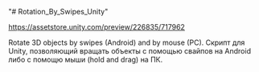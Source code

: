 "# Rotation_By_Swipes_Unity" 

https://assetstore.unity.com/preview/226835/717962

Rotate 3D objects by swipes (Android) and by mouse (PC).
Скрипт для Unity, позволяющий вращать объекты с помощью свайпов на Android либо с помощю мыши (hold and drag) на ПК.
